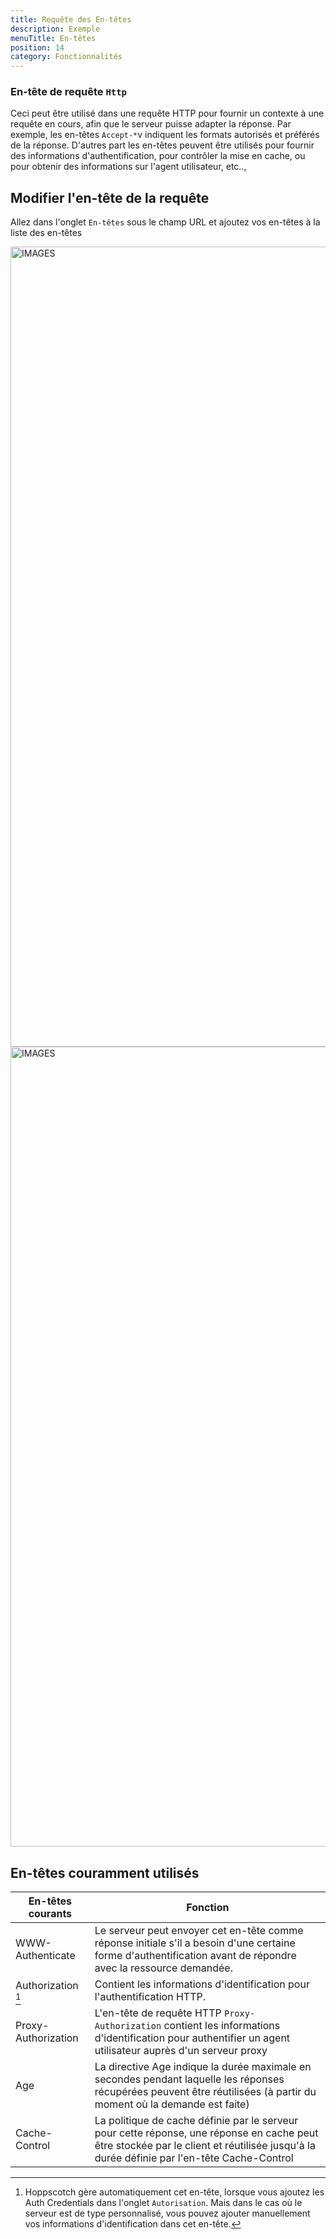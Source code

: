 ```yaml
---
title: Requête des En-têtes
description: Exemple
menuTitle: En-têtes
position: 14
category: Fonctionnalités
---
```


### En-tête de requête `Http`

Ceci peut être utilisé dans une requête HTTP pour fournir un contexte à une requête en cours, afin que le serveur puisse adapter la réponse.
Par exemple, les en-têtes `Accept-*`v indiquent les formats autorisés et préférés de la réponse.
D'autres part les en-têtes peuvent être utilisés pour fournir des informations d'authentification, pour contrôler la mise en cache, ou pour obtenir des informations sur l'agent utilisateur, etc..,

## Modifier l'en-tête de la requête

Allez dans l'onglet `En-têtes` sous le champ URL et ajoutez vos en-têtes à la liste des en-têtes

<img src="/features/Header-dark.png" class="dark-img" height="1280" width="640" alt="IMAGES"/>
<img src="/features/Header-light.png" class="light-img" height="1280" width="640" alt="IMAGES"/>

## En-têtes couramment utilisés

| En-têtes courants   | Fonction                                                                                                                                                                                 |
| ------------------- | ---------------------------------------------------------------------------------------------------------------------------------------------------------------------------------------- |
| WWW-Authenticate    | Le serveur peut envoyer cet en-tête comme réponse initiale s'il a besoin d'une certaine forme d'authentification avant de répondre avec la ressource demandée.                           |
| Authorization [^1]  | Contient les informations d'identification pour l'authentification HTTP.                                                                                                                 |
| Proxy-Authorization | L'en-tête de requête HTTP `Proxy-Authorization` contient les informations d'identification pour authentifier un agent utilisateur auprès d'un serveur proxy                              |
| Age                 | La directive Age indique la durée maximale en secondes pendant laquelle les réponses récupérées peuvent être réutilisées (à partir du moment où la demande est faite)                    |
| Cache-Control       | La politique de cache définie par le serveur pour cette réponse, une réponse en cache peut être stockée par le client et réutilisée jusqu'à la durée définie par l'en-tête Cache-Control |

[^1]: Hoppscotch gère automatiquement cet en-tête, lorsque vous ajoutez les Auth Credentials dans l'onglet `Autorisation`. Mais dans le cas où le serveur est de type personnalisé, vous pouvez ajouter manuellement vos informations d'identification dans cet en-tête.
